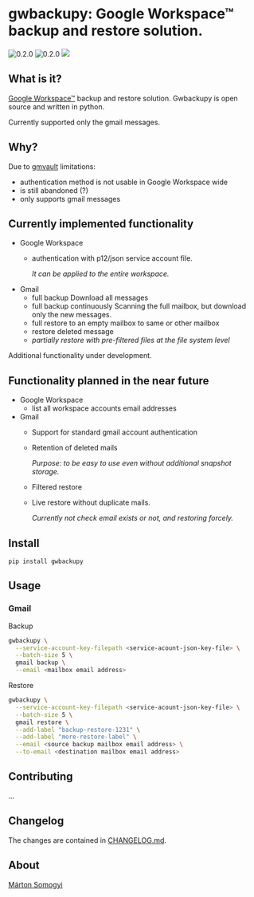 # gwbackupy: Google Workspace™ backup and restore solution.

![0.2.0](https://img.shields.io/github/v/release/smartondev/gwbackupy)
![0.2.0](https://img.shields.io/pypi/v/gwbackupy)
![](https://img.shields.io/github/license/smartondev/gwbackupy)

## What is it?

[Google Workspace™](https://workspace.google.com/) backup and restore solution. Gwbackupy is open source and written in python.

Currently supported only the gmail messages.

## Why?

Due to [gmvault](https://github.com/gaubert/gmvault) limitations:
- authentication method is not usable in Google Workspace wide
- is still abandoned (?)
- only supports gmail messages

## Currently implemented functionality

- Google Workspace
  - authentication with p12/json service account file.
    
    *It can be applied to the entire workspace.*
- Gmail
  - full backup
    Download all messages
  - full backup continuously
    Scanning the full mailbox, but download only the new messages.
  - full restore to an empty mailbox to same or other mailbox
  - restore deleted message
  - *partially restore with pre-filtered files at the file system level*

Additional functionality under development.

## Functionality planned in the near future

- Google Workspace
  - list all workspace accounts email addresses
- Gmail
  - Support for standard gmail account authentication
  - Retention of deleted mails
    
    *Purpose: to be easy to use even without additional snapshot storage.*
  - Filtered restore
  - Live restore without duplicate mails.
    
    *Currently not check email exists or not, and restoring forcely.*

## Install

`pip install gwbackupy`

## Usage

### Gmail

Backup

```bash
gwbackupy \
  --service-account-key-filepath <service-acount-json-key-file> \
  --batch-size 5 \
  gmail backup \
  --email <mailbox email address>
```

Restore

```bash
gwbackupy \
  --service-account-key-filepath <service-acount-json-key-file> \
  --batch-size 5 \
  gmail restore \
  --add-label "backup-restore-1231" \
  --add-label "more-restore-label" \
  --email <source backup mailbox email address> \
  --to-email <destination mailbox email address>
```

## Contributing

...

## Changelog

The changes are contained in [CHANGELOG.md](CHANGELOG.md).

## About

[Márton Somogyi](https://github.com/Kamarton)
